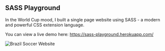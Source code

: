 ## SASS Playground

In the World Cup mood, I built a single page website using SASS - a modern and powerful CSS extension language.

You can view a live demo here: https://sass-playground.herokuapp.com/

![Brazil Soccer Website](https://github.com/windsor80/sass-playground/blob/master/img/brazil-soccer-print.jpg?raw=true)
